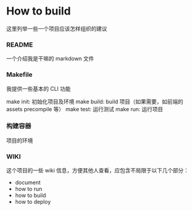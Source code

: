 # How to build

这里列举一些一个项目应该怎样组织的建议

### README

一个介绍我是干嘛的 markdown 文件


### Makefile

我提供一些基本的 CLI 功能

make init: 初始化项目及环境
make build: build 项目（如果需要，如前端的 assets precompile 等）
make test: 运行测试
make run: 运行项目


### 构建容器

项目的环境



### WIKI

这个项目的一些 wiki 信息，方便其他人查看，应包含不局限于以下几个部分：

- document
- how to run
- how to build
- how to deploy
